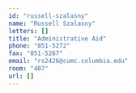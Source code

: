 ```yaml
---
id: "russell-szalasny"
name: "Russell Szalasny"
letters: []
title: "Administrative Aid"
phone: "851-5272"
fax: "851-5267"
email: "rs2426@cumc.columbia.edu"
room: "407"
url: []
---
```

